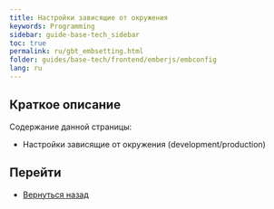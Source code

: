 ```yaml
---
title: Настройки зависящие от окружения
keywords: Programming
sidebar: guide-base-tech_sidebar
toc: true
permalink: ru/gbt_embsetting.html
folder: guides/base-tech/frontend/emberjs/embconfig
lang: ru
---
```


## Краткое описание

Содержание данной страницы:

* Настройки зависящие от окружения (development/production)

## Перейти

* [Вернуться назад](gbt_emberjs.html)